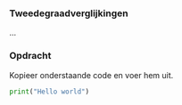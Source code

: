 ### Tweedegraadverglijkingen

...

### Opdracht
Kopieer onderstaande code en voer hem uit.

```python
print("Hello world")
```
